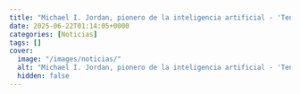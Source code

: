 ```yaml
---
title: "Michael I. Jordan, pionero de la inteligencia artificial - 'Tenemos que ajustar la IA para que los ricos no sean más ricos'"
date: 2025-06-22T01:14:05+0000
categories: [Noticias]
tags: []
cover:
  image: "/images/noticias/"
  alt: "Michael I. Jordan, pionero de la inteligencia artificial - 'Tenemos que ajustar la IA para que los ricos no sean más ricos'"
  hidden: false
---
```



